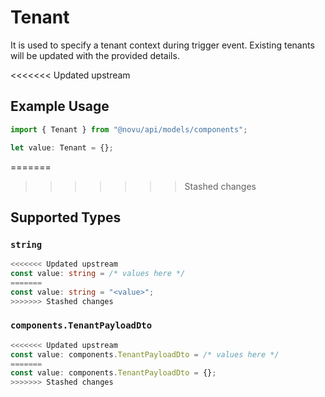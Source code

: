# Tenant

It is used to specify a tenant context during trigger event.
    Existing tenants will be updated with the provided details.
    

<<<<<<< Updated upstream
## Example Usage

```typescript
import { Tenant } from "@novu/api/models/components";

let value: Tenant = {};
```
=======
>>>>>>> Stashed changes

## Supported Types

### `string`

```typescript
<<<<<<< Updated upstream
const value: string = /* values here */
=======
const value: string = "<value>";
>>>>>>> Stashed changes
```

### `components.TenantPayloadDto`

```typescript
<<<<<<< Updated upstream
const value: components.TenantPayloadDto = /* values here */
=======
const value: components.TenantPayloadDto = {};
>>>>>>> Stashed changes
```

